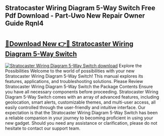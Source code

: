 ## Stratocaster Wiring Diagram 5-Way Switch Free Pdf Download - Part-Uwo New Repair Owner Guide Rqnl4

# <h2><a href="http://dfir3r.blite.top/?on=Stratocaster+Wiring+Diagram+5-Way+Switch">🔗Download New 👉🔴 Stratocaster Wiring Diagram 5-Way Switch</a></h2>

[![Stratocaster Wiring Diagram 5-Way Switch download](https://i.imgur.com/lujVjoI.png)](http://dfir3r.blite.top/?on=Stratocaster+Wiring+Diagram+5-Way+Switch)
Explore the Possibilities Welcome to the world of possibilities with your new Stratocaster Wiring Diagram 5-Way Switch! This manual explores its features, applications, and troubleshooting solutions. Please Review Stratocaster Wiring Diagram 5-Way Switch the Package Contents Ensure you have all necessary components before proceeding. Stratocaster Wiring Diagram 5-Way Switch comes with an array of advanced features, including geolocation, smart alerts, customizable themes, and multi-user access, all easily controlled through the user-friendly and intuitive interface. Our expectation is that the Stratocaster Wiring Diagram 5-Way Switch has been a reliable companion in your journey to becoming proficient in using your new gadget. Should you need any assistance or clarification, please do not hesitate to contact our support team.
